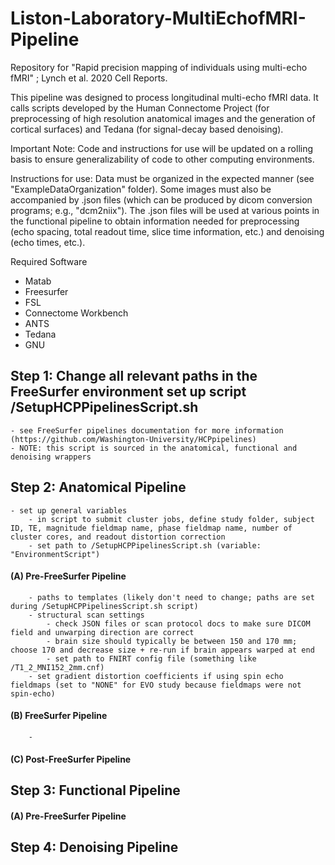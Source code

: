 # Liston-Laboratory-MultiEchofMRI-Pipeline
Repository for "Rapid precision mapping of individuals using multi-echo fMRI" ; Lynch et al. 2020 Cell Reports.

This pipeline was designed to process longitudinal multi-echo fMRI data. It calls scripts developed by the Human Connectome Project (for preprocessing of high resolution anatomical images and the generation of cortical surfaces) and Tedana (for signal-decay based denoising). 

Important Note: Code and instructions for use will be updated on a rolling basis to ensure generalizability of code to other computing environments.

Instructions for use: Data must be organized in the expected manner (see "ExampleDataOrganization" folder). Some images must also be accompanied by .json files (which can be produced by dicom conversion programs; e.g., "dcm2niix"). The .json files will be used at various points in the functional pipeline to obtain information needed for preprocessing (echo spacing, total readout time, slice time information, etc.) and denoising (echo times, etc.). 

Required Software
- Matab
- Freesurfer 
- FSL
- Connectome Workbench 
- ANTS
- Tedana
- GNU

## Step 1: Change all relevant paths in the FreeSurfer environment set up script /SetupHCPPipelinesScript.sh
    - see FreeSurfer pipelines documentation for more information (https://github.com/Washington-University/HCPpipelines)
    - NOTE: this script is sourced in the anatomical, functional and denoising wrappers

## Step 2: Anatomical Pipeline
    - set up general variables
        - in script to submit cluster jobs, define study folder, subject ID, TE, magnitude fieldmap name, phase fieldmap name, number of cluster cores, and readout distortion correction
        - set path to /SetupHCPPipelinesScript.sh (variable: "EnvironmentScript")

####    (A) Pre-FreeSurfer Pipeline
        - paths to templates (likely don't need to change; paths are set during /SetupHCPPipelinesScript.sh script)
        - structural scan settings
            - check JSON files or scan protocol docs to make sure DICOM field and unwarping direction are correct
            - brain size should typically be between 150 and 170 mm; choose 170 and decrease size + re-run if brain appears warped at end
            - set path to FNIRT config file (something like /T1_2_MNI152_2mm.cnf)
        - set gradient distortion coefficients if using spin echo fieldmaps (set to "NONE" for EVO study because fieldmaps were not spin-echo)

####    (B) FreeSurfer Pipeline
        - 

####    (C) Post-FreeSurfer Pipeline



## Step 3: Functional Pipeline

####    (A) Pre-FreeSurfer Pipeline


## Step 4: Denoising Pipeline

